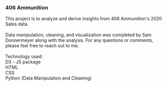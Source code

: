 ### 406 Ammunition
This project is to analyze and derive insights from 406 Ammunition's 2020 Sales data.<br/>
<br/>
Data manipulation, cleaning, and visualization was completed by Sam Donnermeyer along with the analysis. For any questions or comments, please feel free to reach out to me.
<br/>
<br/>
Technology used:<br/>
D3 - JS package <br/>
HTML <br/>
CSS <br/>
Python (Data Manipulation and Cleaning)<br/>
